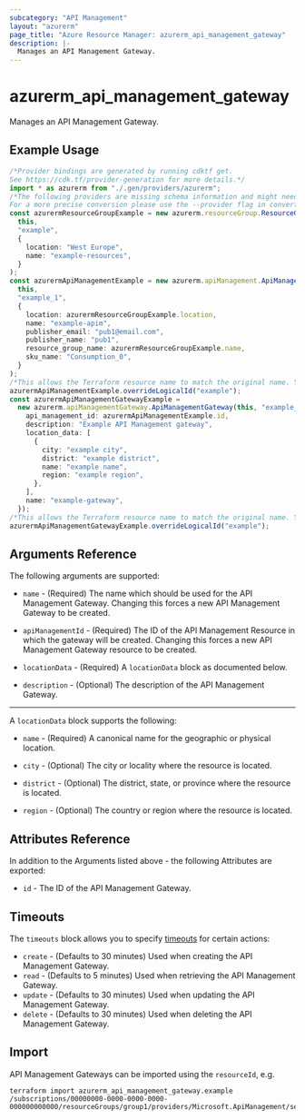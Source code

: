 ```yaml
---
subcategory: "API Management"
layout: "azurerm"
page_title: "Azure Resource Manager: azurerm_api_management_gateway"
description: |-
  Manages an API Management Gateway.
---
```


# azurerm\_api\_management\_gateway

Manages an API Management Gateway.

## Example Usage

```typescript
/*Provider bindings are generated by running cdktf get.
See https://cdk.tf/provider-generation for more details.*/
import * as azurerm from "./.gen/providers/azurerm";
/*The following providers are missing schema information and might need manual adjustments to synthesize correctly: azurerm.
For a more precise conversion please use the --provider flag in convert.*/
const azurermResourceGroupExample = new azurerm.resourceGroup.ResourceGroup(
  this,
  "example",
  {
    location: "West Europe",
    name: "example-resources",
  }
);
const azurermApiManagementExample = new azurerm.apiManagement.ApiManagement(
  this,
  "example_1",
  {
    location: azurermResourceGroupExample.location,
    name: "example-apim",
    publisher_email: "pub1@email.com",
    publisher_name: "pub1",
    resource_group_name: azurermResourceGroupExample.name,
    sku_name: "Consumption_0",
  }
);
/*This allows the Terraform resource name to match the original name. You can remove the call if you don't need them to match.*/
azurermApiManagementExample.overrideLogicalId("example");
const azurermApiManagementGatewayExample =
  new azurerm.apiManagementGateway.ApiManagementGateway(this, "example_2", {
    api_management_id: azurermApiManagementExample.id,
    description: "Example API Management gateway",
    location_data: [
      {
        city: "example city",
        district: "example district",
        name: "example name",
        region: "example region",
      },
    ],
    name: "example-gateway",
  });
/*This allows the Terraform resource name to match the original name. You can remove the call if you don't need them to match.*/
azurermApiManagementGatewayExample.overrideLogicalId("example");

```

## Arguments Reference

The following arguments are supported:

*   `name` - (Required) The name which should be used for the API Management Gateway. Changing this forces a new API Management Gateway to be created.

*   `apiManagementId` - (Required) The ID of the API Management Resource in which the gateway will be created. Changing this forces a new API Management Gateway resource to be created.

*   `locationData` - (Required) A `locationData` block as documented below.

*   `description` - (Optional) The description of the API Management Gateway.

***

A `locationData` block supports the following:

*   `name` - (Required) A canonical name for the geographic or physical location.

*   `city` - (Optional) The city or locality where the resource is located.

*   `district` - (Optional) The district, state, or province where the resource is located.

*   `region` - (Optional) The country or region where the resource is located.

## Attributes Reference

In addition to the Arguments listed above - the following Attributes are exported:

* `id` - The ID of the API Management Gateway.

## Timeouts

The `timeouts` block allows you to specify [timeouts](https://www.terraform.io/language/resources/syntax#operation-timeouts) for certain actions:

* `create` - (Defaults to 30 minutes) Used when creating the API Management Gateway.
* `read` - (Defaults to 5 minutes) Used when retrieving the API Management Gateway.
* `update` - (Defaults to 30 minutes) Used when updating the API Management Gateway.
* `delete` - (Defaults to 30 minutes) Used when deleting the API Management Gateway.

## Import

API Management Gateways can be imported using the `resourceId`, e.g.

```shell
terraform import azurerm_api_management_gateway.example /subscriptions/00000000-0000-0000-0000-000000000000/resourceGroups/group1/providers/Microsoft.ApiManagement/service/service1/gateways/gateway1
```

